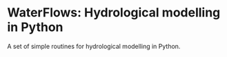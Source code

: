 # WaterFlows: Hydrological modelling in Python

A set of simple routines for hydrological modelling in Python.